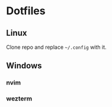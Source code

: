 # Dotfiles

## Linux
Clone repo and replace `~/.config` with it.

## Windows

### nvim

### wezterm
